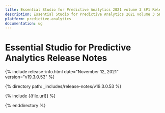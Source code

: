 ```yaml
---
title: Essential Studio for Predictive Analytics 2021 volume 3 SP1 Release Notes  
description: Essential Studio for Predictive Analytics 2021 volume 3 SP1 Release Notes  
platform: predictive-analytics
documentation: ug
---
```


# Essential Studio for Predictive Analytics  Release Notes  

{% include release-info.html date="November 12, 2021"  version="v19.3.0.53" %} 


{% directory path: _includes/release-notes/v19.3.0.53 %}

{% include {{file.url}} %}

{% enddirectory %}